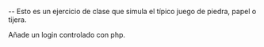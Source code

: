 -- Esto es un ejercicio de clase que simula el típico juego de piedra, papel o tijera.

Añade un login controlado con php.

